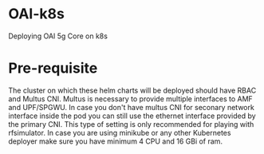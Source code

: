 # OAI-k8s
Deploying OAI 5g Core on k8s

# Pre-requisite
The cluster on which these helm charts will be deployed should have RBAC and Multus CNI. Multus is necessary to provide multiple interfaces to AMF and UPF/SPGWU. In case you don't have multus CNI for seconary network interface inside the pod you can still use the ethernet interface provided by the primary CNI. This type of setting is only recommended for playing with rfsimulator. In case you are using minikube or any other Kubernetes deployer make sure you have minimum 4 CPU and 16 GBi of ram.
